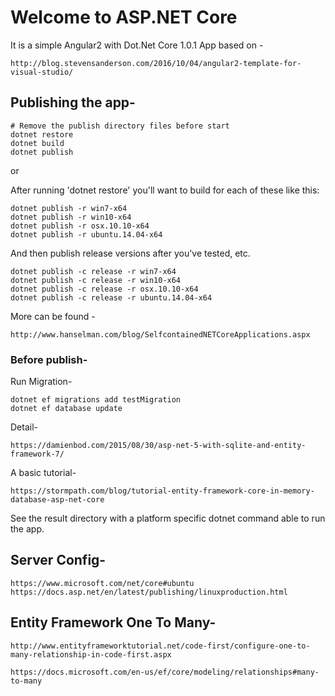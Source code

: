 # Welcome to ASP.NET Core

It is a simple Angular2 with Dot.Net Core 1.0.1 App based on -

	http://blog.stevensanderson.com/2016/10/04/angular2-template-for-visual-studio/


## Publishing the app-

	# Remove the publish directory files before start
	dotnet restore
	dotnet build
	dotnet publish

or

After running 'dotnet restore' you'll want to build for each of these like this:

	dotnet publish -r win7-x64
	dotnet publish -r win10-x64
	dotnet publish -r osx.10.10-x64
	dotnet publish -r ubuntu.14.04-x64

And then publish release versions after you've tested, etc.

	dotnet publish -c release -r win7-x64
	dotnet publish -c release -r win10-x64
	dotnet publish -c release -r osx.10.10-x64
	dotnet publish -c release -r ubuntu.14.04-x64

More can be found -

	http://www.hanselman.com/blog/SelfcontainedNETCoreApplications.aspx

### Before publish-

Run Migration-

	dotnet ef migrations add testMigration
	dotnet ef database update

Detail-

	https://damienbod.com/2015/08/30/asp-net-5-with-sqlite-and-entity-framework-7/

A basic tutorial-

	https://stormpath.com/blog/tutorial-entity-framework-core-in-memory-database-asp-net-core


See the result directory with a platform specific dotnet command able to run the app.

## Server Config-

	https://www.microsoft.com/net/core#ubuntu
	https://docs.asp.net/en/latest/publishing/linuxproduction.html

## Entity Framework One To Many-

	http://www.entityframeworktutorial.net/code-first/configure-one-to-many-relationship-in-code-first.aspx

	https://docs.microsoft.com/en-us/ef/core/modeling/relationships#many-to-many

